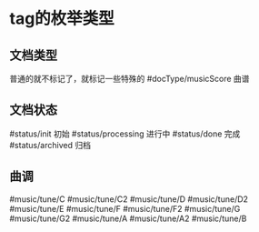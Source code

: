 # tag的枚举类型

## 文档类型
普通的就不标记了，就标记一些特殊的
#docType/musicScore 曲谱

## 文档状态
#status/init 初始
#status/processing 进行中
#status/done 完成
#status/archived 归档

## 曲调
#music/tune/C 
#music/tune/C2 
#music/tune/D
#music/tune/D2
#music/tune/E
#music/tune/F
#music/tune/F2
#music/tune/G
#music/tune/G2 
#music/tune/A
#music/tune/A2
#music/tune/B


